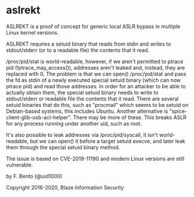# aslrekt
ASLREKT is a proof of concept for generic local ASLR bypass in multiple Linux kernel versions.

ASLREKT requires a setuid binary that reads from stdin and writes to stdout/stderr (or to a readable file) the 
contents that it read.

/proc/pid/stat is world-readable, however, if we aren't permitted to ptrace pid (!ptrace_may_access()),
addresses aren't leaked and, instead, they are replaced with 0. The problem is that we can open() /proc/pid/stat
and pass the fd as stdin of a newly executed special setuid binary (which can now ptrace pid) and read
those addresses. In order for an attacker to be able to actually obtain them, the special setuid binary needs 
to write to stdout/stderr or readable file the contents that it read. There are several setuid binaries that do
this, such as "procmail" which seems to be setuid on Debian-based systems, this includes Ubuntu. Another
alternative is "spice-client-glib-usb-acl-helper". There may be more of these. This breaks ASLR for any process
running under another uid, such as root.

It's also possible to leak addresses via /proc/pid/syscall, it isn't world-readable, but we can open() it before a
target setuid execve, and later leak them through the special setuid binary method.

The issue is based on CVE-2019-11190 and modern Linux versions are still vulnerable.

by F. Bento (@uid1000)

Copyright 2016-2020, Blaze Information Security
